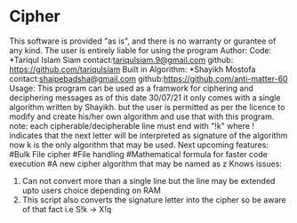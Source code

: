 # Cipher
This software is provided "as is", and there is no warranty or gurantee of any kind. The user is entirely liable for using the program
Author:
  Code:
    *Tariqul Islam Siam
    contact:tariqulsiam.9@gmail.com
    github: https://github.com/tariqulsiam
  Built in Algorithm:
    *Shayikh Mostofa
    contact:shaipebadsha@gmail.com
    github:https://github.com/anti-matter-60
Usage:
This program can be used as a framwork for ciphering and deciphering messages
as of this date 30/07/21 it only comes with a single algorithm written by Shayikh.
but the user is permitted as per the licence to modify and create his/her own algorithm and use that
with this program.
note:
each cipherable/decipherable line must end with "!k"
where ! indicates that the next letter will be interpreted as signature of the algorithm
now k is the only algorithm that may be used.
Next upcoming features:
#Bulk File cipher
#File handling
#Mathematical formula for faster code execution
#A new cipher algorithm that may be named as z
Knows issues:
1. Can not convert more than a single line but the line may be extended upto users choice depending on RAM
2. This script also converts the signature letter into the cipher so be aware of that fact i.e S!k -> X!q
